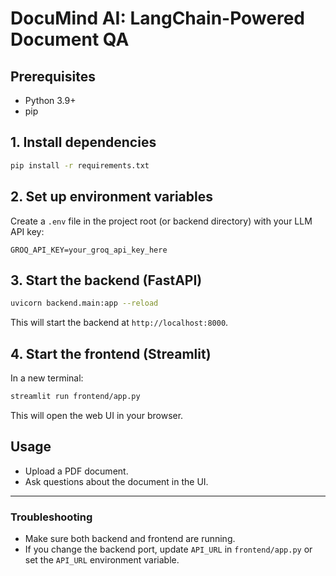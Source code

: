 # DocuMind AI: LangChain-Powered Document QA

## Prerequisites
- Python 3.9+
- pip

## 1. Install dependencies

```bash
pip install -r requirements.txt
```

## 2. Set up environment variables

Create a `.env` file in the project root (or backend directory) with your LLM API key:

```
GROQ_API_KEY=your_groq_api_key_here
```

## 3. Start the backend (FastAPI)

```bash
uvicorn backend.main:app --reload
```

This will start the backend at `http://localhost:8000`.

## 4. Start the frontend (Streamlit)

In a new terminal:

```bash
streamlit run frontend/app.py
```

This will open the web UI in your browser.

## Usage
- Upload a PDF document.
- Ask questions about the document in the UI.

---

### Troubleshooting
- Make sure both backend and frontend are running.
- If you change the backend port, update `API_URL` in `frontend/app.py` or set the `API_URL` environment variable. 